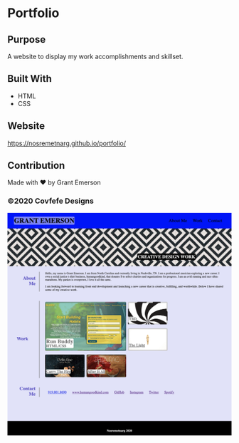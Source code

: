 # Portfolio

## Purpose
A website to display my work accomplishments and skillset.

## Built With
* HTML
* CSS

## Website
https://nosremetnarg.github.io/portfolio/

## Contribution
Made with ❤️ by Grant Emerson

### ©️2020 Covfefe Designs
![](Assets/screenShot.jpg)
